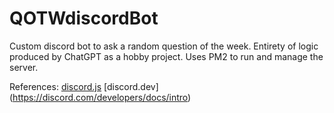 # QOTWdiscordBot
Custom discord bot to ask a random question of the week.
Entirety of logic produced by ChatGPT as a hobby project. 
Uses PM2 to run and manage the server.

References: 
[discord.js](https://discord.js.org/)
[discord.dev] (https://discord.com/developers/docs/intro)

